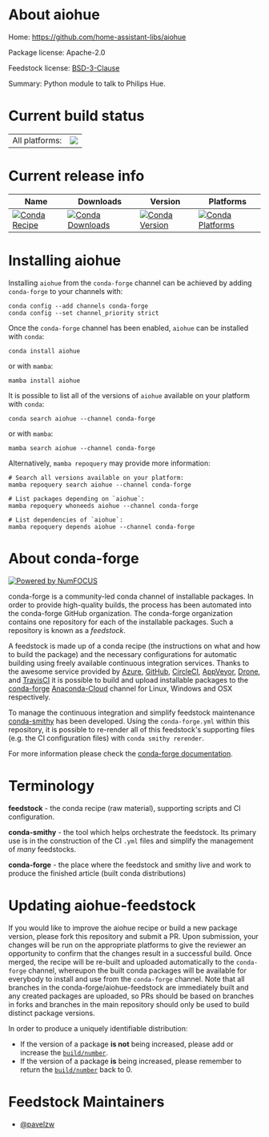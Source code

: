 About aiohue
============

Home: https://github.com/home-assistant-libs/aiohue

Package license: Apache-2.0

Feedstock license: [BSD-3-Clause](https://github.com/conda-forge/aiohue-feedstock/blob/main/LICENSE.txt)

Summary: Python module to talk to Philips Hue.

Current build status
====================


<table><tr><td>All platforms:</td>
    <td>
      <a href="https://dev.azure.com/conda-forge/feedstock-builds/_build/latest?definitionId=17736&branchName=main">
        <img src="https://dev.azure.com/conda-forge/feedstock-builds/_apis/build/status/aiohue-feedstock?branchName=main">
      </a>
    </td>
  </tr>
</table>

Current release info
====================

| Name | Downloads | Version | Platforms |
| --- | --- | --- | --- |
| [![Conda Recipe](https://img.shields.io/badge/recipe-aiohue-green.svg)](https://anaconda.org/conda-forge/aiohue) | [![Conda Downloads](https://img.shields.io/conda/dn/conda-forge/aiohue.svg)](https://anaconda.org/conda-forge/aiohue) | [![Conda Version](https://img.shields.io/conda/vn/conda-forge/aiohue.svg)](https://anaconda.org/conda-forge/aiohue) | [![Conda Platforms](https://img.shields.io/conda/pn/conda-forge/aiohue.svg)](https://anaconda.org/conda-forge/aiohue) |

Installing aiohue
=================

Installing `aiohue` from the `conda-forge` channel can be achieved by adding `conda-forge` to your channels with:

```
conda config --add channels conda-forge
conda config --set channel_priority strict
```

Once the `conda-forge` channel has been enabled, `aiohue` can be installed with `conda`:

```
conda install aiohue
```

or with `mamba`:

```
mamba install aiohue
```

It is possible to list all of the versions of `aiohue` available on your platform with `conda`:

```
conda search aiohue --channel conda-forge
```

or with `mamba`:

```
mamba search aiohue --channel conda-forge
```

Alternatively, `mamba repoquery` may provide more information:

```
# Search all versions available on your platform:
mamba repoquery search aiohue --channel conda-forge

# List packages depending on `aiohue`:
mamba repoquery whoneeds aiohue --channel conda-forge

# List dependencies of `aiohue`:
mamba repoquery depends aiohue --channel conda-forge
```


About conda-forge
=================

[![Powered by
NumFOCUS](https://img.shields.io/badge/powered%20by-NumFOCUS-orange.svg?style=flat&colorA=E1523D&colorB=007D8A)](https://numfocus.org)

conda-forge is a community-led conda channel of installable packages.
In order to provide high-quality builds, the process has been automated into the
conda-forge GitHub organization. The conda-forge organization contains one repository
for each of the installable packages. Such a repository is known as a *feedstock*.

A feedstock is made up of a conda recipe (the instructions on what and how to build
the package) and the necessary configurations for automatic building using freely
available continuous integration services. Thanks to the awesome service provided by
[Azure](https://azure.microsoft.com/en-us/services/devops/), [GitHub](https://github.com/),
[CircleCI](https://circleci.com/), [AppVeyor](https://www.appveyor.com/),
[Drone](https://cloud.drone.io/welcome), and [TravisCI](https://travis-ci.com/)
it is possible to build and upload installable packages to the
[conda-forge](https://anaconda.org/conda-forge) [Anaconda-Cloud](https://anaconda.org/)
channel for Linux, Windows and OSX respectively.

To manage the continuous integration and simplify feedstock maintenance
[conda-smithy](https://github.com/conda-forge/conda-smithy) has been developed.
Using the ``conda-forge.yml`` within this repository, it is possible to re-render all of
this feedstock's supporting files (e.g. the CI configuration files) with ``conda smithy rerender``.

For more information please check the [conda-forge documentation](https://conda-forge.org/docs/).

Terminology
===========

**feedstock** - the conda recipe (raw material), supporting scripts and CI configuration.

**conda-smithy** - the tool which helps orchestrate the feedstock.
                   Its primary use is in the construction of the CI ``.yml`` files
                   and simplify the management of *many* feedstocks.

**conda-forge** - the place where the feedstock and smithy live and work to
                  produce the finished article (built conda distributions)


Updating aiohue-feedstock
=========================

If you would like to improve the aiohue recipe or build a new
package version, please fork this repository and submit a PR. Upon submission,
your changes will be run on the appropriate platforms to give the reviewer an
opportunity to confirm that the changes result in a successful build. Once
merged, the recipe will be re-built and uploaded automatically to the
`conda-forge` channel, whereupon the built conda packages will be available for
everybody to install and use from the `conda-forge` channel.
Note that all branches in the conda-forge/aiohue-feedstock are
immediately built and any created packages are uploaded, so PRs should be based
on branches in forks and branches in the main repository should only be used to
build distinct package versions.

In order to produce a uniquely identifiable distribution:
 * If the version of a package **is not** being increased, please add or increase
   the [``build/number``](https://docs.conda.io/projects/conda-build/en/latest/resources/define-metadata.html#build-number-and-string).
 * If the version of a package **is** being increased, please remember to return
   the [``build/number``](https://docs.conda.io/projects/conda-build/en/latest/resources/define-metadata.html#build-number-and-string)
   back to 0.

Feedstock Maintainers
=====================

* [@pavelzw](https://github.com/pavelzw/)

